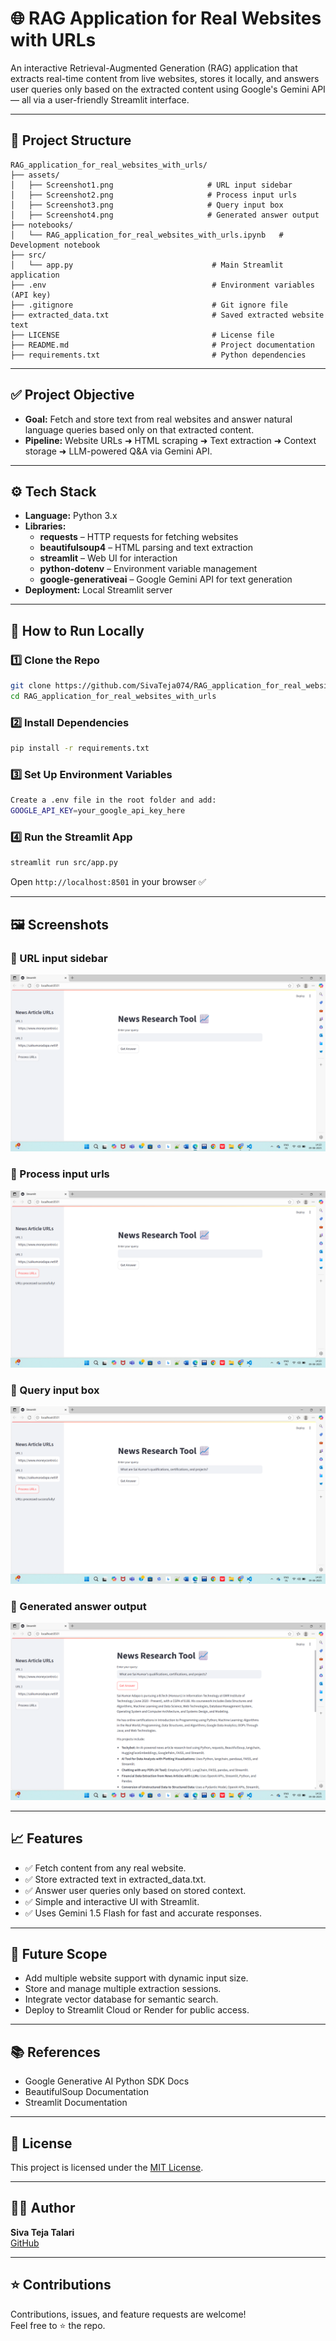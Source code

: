 # 🌐 RAG Application for Real Websites with URLs

An interactive Retrieval-Augmented Generation (RAG) application that extracts real-time content from live websites, stores it locally, and answers user queries only based on the extracted content using Google's Gemini API — all via a user-friendly Streamlit interface.

---

## 📁 Project Structure
```
RAG_application_for_real_websites_with_urls/
├── assets/
│   ├── Screenshot1.png                     # URL input sidebar
│   ├── Screenshot2.png                     # Process input urls
│   ├── Screenshot3.png                     # Query input box
│   ├── Screenshot4.png                     # Generated answer output
├── notebooks/
│   └── RAG_application_for_real_websites_with_urls.ipynb   # Development notebook
├── src/
│   └── app.py                               # Main Streamlit application
├── .env                                     # Environment variables (API key)
├── .gitignore                               # Git ignore file
├── extracted_data.txt                       # Saved extracted website text
├── LICENSE                                  # License file
├── README.md                                # Project documentation
├── requirements.txt                         # Python dependencies
```

---

## ✅ Project Objective

- **Goal:** Fetch and store text from real websites and answer natural language queries based only on that extracted content.
- **Pipeline:** Website URLs ➜ HTML scraping ➜ Text extraction ➜ Context storage ➜ LLM-powered Q&A via Gemini API.

---

## ⚙️ Tech Stack

- **Language:** Python 3.x  
- **Libraries:**  
  - **requests** – HTTP requests for fetching websites  
  - **beautifulsoup4** – HTML parsing and text extraction  
  - **streamlit** – Web UI for interaction  
  - **python-dotenv** – Environment variable management  
  - **google-generativeai** – Google Gemini API for text generation  
- **Deployment:** Local Streamlit server
---


## 🚀 How to Run Locally

### 1️⃣ Clone the Repo
```bash
git clone https://github.com/SivaTeja074/RAG_application_for_real_websites_with_urls.git
cd RAG_application_for_real_websites_with_urls
```

### 2️⃣ Install Dependencies
```bash
pip install -r requirements.txt
```

### 3️⃣ Set Up Environment Variables
```bash
Create a .env file in the root folder and add:
GOOGLE_API_KEY=your_google_api_key_here
```

### 4️⃣ Run the Streamlit App
```bash
streamlit run src/app.py
```

Open `http://localhost:8501` in your browser ✅

---

## 🖼️ Screenshots

### 🎯 URL input sidebar 
![App Input Form](assets/Screenshot1.png)

### 🎯 Process input urls  
![App Prediction](assets/Screenshot2.png)

### 🎯 Query input box
![Bulk Upload](assets/Screenshot3.png)

### 🎯 Generated answer output
![Download Output](assets/Screenshot4.png)

---

## 📈 Features

- ✅ Fetch content from any real website. 
- ✅ Store extracted text in extracted_data.txt.
- ✅ Answer user queries only based on stored context. 
- ✅ Simple and interactive UI with Streamlit. 
- ✅ Uses Gemini 1.5 Flash for fast and accurate responses.  

---

## 🔮 Future Scope

- Add multiple website support with dynamic input size.
- Store and manage multiple extraction sessions.
- Integrate vector database for semantic search.
- Deploy to Streamlit Cloud or Render for public access.

---

## 📚 References

- Google Generative AI Python SDK Docs
- BeautifulSoup Documentation
- Streamlit Documentation

---

## 📜 License

This project is licensed under the [MIT License](LICENSE).

---

## 👨‍💻 Author

**Siva Teja Talari**  
[GitHub](https://github.com/SivaTeja074)

---

## ⭐ Contributions

Contributions, issues, and feature requests are welcome!  
Feel free to ⭐ the repo.
